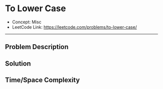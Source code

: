 # To Lower Case

- Concept: Misc
- LeetCode Link: https://leetcode.com/problems/to-lower-case/

---

## Problem Description

## Solution

## Time/Space Complexity

